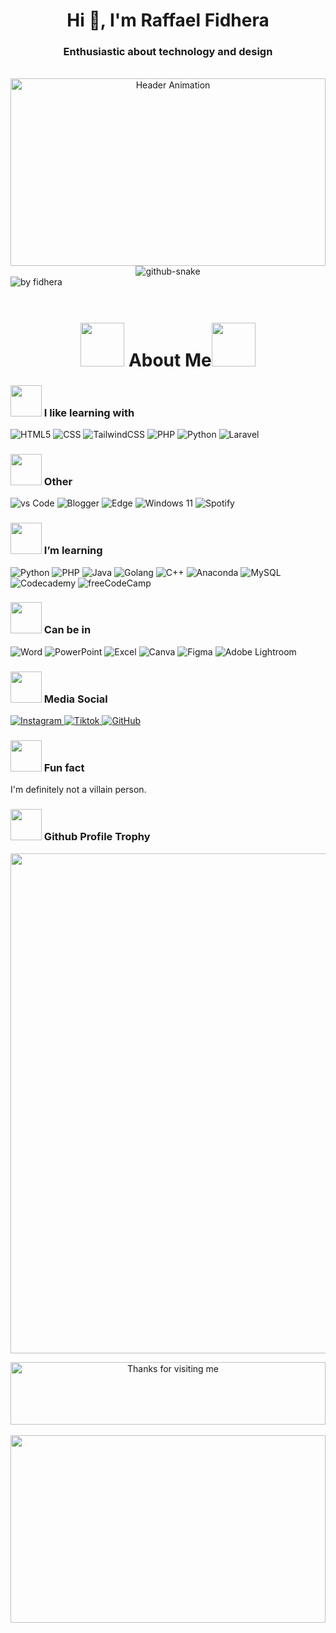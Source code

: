<h1 align="center">Hi 👋, I'm Raffael Fidhera</h1>
<h3 align="center">Enthusiastic about technology and design</h3>
<br/>

<!-- Gif Blur Code ----
<div align="center">
  <img align="center" height="300px" width="100%" src="https://blogger.googleusercontent.com/img/b/R29vZ2xl/AVvXsEi278FA6twoBRVySDLT8qQCTO7UZ27s5WSEAq6nT3nxcbolowQMfQ0eZ5G8KeWx_oJR_IwywCy5E37XmjEF6PQRWVFfa0xl_PycMcZIpw4zHmequkLB9jZV0SGFLaTL0xrDtC_Mx9n-NhDSSdkqkl1nf1ypV3uuLNgBiIGhKNwSE24NfBywCUpUqX7yNAEr/s16000/code-bannerr.gif" alt="Header Animation" />
</div> 
-----
-->

<div align="center">
  <img align="center" height="300px" width="100%" src="https://user-images.githubusercontent.com/22107794/139580686-887df369-edb8-4bc8-b607-4fbf6d7e4866.gif" alt="Header Animation" />
</div>  
<!-- <div align="center">
  <img align="center" height="300px" width="100%" src="https://media.giphy.com/media/cPxRDvlSj9QKA/giphy.gif?cid=ecf05e473kz1ysdexc2gddm21y05aw2rsih82p7rum2qh9em&ep=v1_gifs_related&rid=giphy.gif&ct=g" alt="Header Animation" />
</div>
 -->

  <!-- snake graph -->
  <div align="center">
    <picture>
      <source media="(prefers-color-scheme: dark)" srcset="https://github.com/fatkhurrhn/fatkhurrhn/blob/main/github-contribution-grid-snake-dark.svg" />
      <source media="(prefers-color-scheme: light), (prefers-color-scheme: no-preference)" srcset="https://github.com/fatkhurrhn/fatkhurrhn/blob/main/github-contribution-grid-snake.svg" />
      <img src="https://github.com/fatkhurrhn/fatkhurrhn/blob/main/github-contribution-grid-snake.svg" alt="github-snake" />
    </picture>
  <!-- <h4> _generated with [Platane/snk](https://platane.me/snk/)_</h4> -->
  </div>
<div align="left"><img src="https://github-readme-activity-graph.vercel.app/graph?username=fidhera&theme=github-compact&radius=16" height="auto" alt="by fidhera"/></div>  


<br/>

<div align="center"> 
<h1>
  <img src="https://media4.giphy.com/media/v1.Y2lkPTc5MGI3NjExanBvcGgybWp2eXNlajhtbTBheDdrYzUwZG50YnFqcml3dzY5em0xOSZlcD12MV9pbnRlcm5hbF9naWZfYnlfaWQmY3Q9cw/14wCd5tKL4zV7y/giphy.gif" width="70"> About Me<img src="https://media.giphy.com/media/1CporlGs42igE/giphy.gif?cid=ecf05e47lqn9bm8lmv8s8i2ij42agfyr53nbvy9rep44oteb&ep=v1_gifs_related&rid=giphy.gif&ct=s" width="70">
<!-- I am a dedicated Informatics Engineering Student at Gunadarma University with the spirit to continue learning and consistently improve skills in the field of computer technology.  -->
</h1>
</div>

### <img src="https://media0.giphy.com/media/v1.Y2lkPTc5MGI3NjExb25hamx1M2VsdmxtdnJkczR5MWw4bHl0aDZqa3lldXo5YTUzMXl5ZSZlcD12MV9pbnRlcm5hbF9naWZfYnlfaWQmY3Q9cw/YRMb6dd7zprS00JdGZ/giphy.gif" width="50"> I like learning with
<div display="flex">
  <img src="https://img.shields.io/badge/HTML-%23E34F26.svg?logo=html5&logoColor=white" alt="HTML5"/>
  <img src="https://img.shields.io/badge/CSS-1572B6?logo=css3&logoColor=fff" alt="CSS"/>
  <img src="https://img.shields.io/badge/Tailwind%20CSS-%2338B2AC.svg?logo=tailwind-css&logoColor=white" alt="TailwindCSS"/>
  <img src="https://img.shields.io/badge/php-%23777BB4.svg?&logo=php&logoColor=white" alt="PHP"/>
  <img src="https://img.shields.io/badge/Python-3776AB?logo=python&logoColor=fff" alt="Python"/>
  <img src="https://img.shields.io/badge/Laravel-%23FF2D20.svg?logo=laravel&logoColor=white" alt="Laravel"/>
</div>

### <img src="https://media0.giphy.com/media/v1.Y2lkPTc5MGI3NjExNTVqMHF0NmVnd2NwbzhoZXg4a2t5YW9vbmU0Ymk2NTlsdzR6bmlzZiZlcD12MV9pbnRlcm5hbF9naWZfYnlfaWQmY3Q9cw/rPeDAYP6E9nJoP4qMS/giphy.gif" width="50"> Other
<div display="flex">
  <img src="https://img.shields.io/badge/Visual%20Studio%20Code-0078d7.svg?logo=visual-studio-code&logoColor=white" alt="vs Code"/>
  <img src="https://img.shields.io/badge/Blogger-%23FF5722.svg?logo=blogger&logoColor=white" alt="Blogger"/>
  <img src="https://img.shields.io/badge/Edge-0078D7?logo=Microsoft-edge&logoColor=white" alt="Edge"/>
  <img src="https://img.shields.io/badge/Windows%2011-0078D4?logo=windows11&logoColor=fff" alt="Windows 11"/>
  <img src="https://img.shields.io/badge/Spotify-1ED760?logo=spotify&logoColor=white" alt="Spotify"/>
</div>

### <img src="https://media.giphy.com/media/ZxqYlvNlNjg4M/giphy.gif?cid=ecf05e47ph8pvskgpg7nl78t0uc5tuj8cs6nygkfm3q03xl6&ep=v1_stickers_search&rid=giphy.gif&ct=s" width="50"> I’m learning
<div display="flex">
  <img src="https://img.shields.io/badge/Python-3776AB?logo=python&logoColor=fff" alt="Python"/>
  <img src="https://img.shields.io/badge/php-%23777BB4.svg?&logo=php&logoColor=white" alt="PHP"/>
  <img src="https://img.shields.io/badge/Java-%23ED8B00.svg?logo=openjdk&logoColor=white" alt="Java"/>
  <img src="https://img.shields.io/badge/Go-%2300ADD8.svg?&logo=go&logoColor=white" alt="Golang"/>
  <img src="https://img.shields.io/badge/C++-%2300599C.svg?logo=c%2B%2B&logoColor=white" alt="C++"/>
  <img src="https://img.shields.io/badge/Anaconda-44A833?logo=anaconda&logoColor=fff" alt="Anaconda"/>
  <img src="https://img.shields.io/badge/MySQL-4479A1?logo=mysql&logoColor=fff" alt="MySQL"/>
  <img src="https://img.shields.io/badge/Codecademy-%2321759B.svg?logo=codecademy&logoColor=white" alt="Codecademy"/>
  <img src="https://img.shields.io/badge/freeCodeCamp-0A0A23?logo=freecodecamp&logoColor=fff" alt="freeCodeCamp"/>
</div>

### <img src="https://media.giphy.com/media/zm6mmD8MXIap7P6UML/giphy.gif?cid=ecf05e47bw6hsaj5363889k349khnj3u3l2xtm7f3e2o8ylk&ep=v1_stickers_search&rid=giphy.gif&ct=s" width="50"> Can be in

<div display="flex">
  <img src="https://img.shields.io/badge/Microsoft_Word-2B579A?logo=microsoft-word&logoColor=white" alt="Word"/>
  <img src="https://img.shields.io/badge/Microsoft_PowerPoint-B7472A?logo=microsoft-powerpoint&logoColor=white" alt="PowerPoint"/>
  <img src="https://img.shields.io/badge/Microsoft_Excel-217346?logo=microsoft-excel&logoColor=white" alt="Excel"/>
  <img src="https://img.shields.io/badge/Canva-%2300C4CC.svg?&logo=Canva&logoColor=white" alt="Canva"/>
  <img src="https://img.shields.io/badge/Figma-F24E1E?logo=figma&logoColor=white" alt="Figma"/>
  <img src="https://img.shields.io/badge/Adobe%20Lightroom-31A8FF?logo=Adobe%20Lightroom&logoColor=white" alt="Adobe Lightroom"/>
</div>

### <img src="https://media.giphy.com/media/vN1HW2LqrvscEntAeI/giphy.gif?cid=ecf05e47c1pt5c3y2myp1ou7krhp9dt1b3ah2ykoqfycsqs7&ep=v1_stickers_search&rid=giphy.gif&ct=s" width="50"> Media Social

<div display="flex">
  <a href="https://instagram.com/fidhera">
    <img src="https://img.shields.io/badge/Instagram-%23E4405F.svg?logo=Instagram&logoColor=white" alt="Instagram"/>
  </a>
  <a href="https://tiktok.com/@fidhera">
    <img src="https://img.shields.io/badge/TikTok-black?logo=tiktok&logoColor=white" alt="Tiktok"/>
  </a>
  <a href="https://github.com/fidhera">
    <img src="https://img.shields.io/badge/GitHub-%23121011.svg?logo=github&logoColor=white" alt="GitHub"/>
  </a>
</div>

### <img src="https://media.giphy.com/media/cixPj5jdHWjZk9l5Xd/giphy.gif?cid=ecf05e47xrz76u3kzcm3lsrhmq32xv83r1nwr3osvs8slcfk&ep=v1_stickers_search&rid=giphy.gif&ct=s" width="50"> Fun fact
I'm definitely not a villain person.

<h3> <img src="https://media.giphy.com/media/en5ORzU8uUSIsvElWr/giphy.gif?cid=790b76116k9in1cp3cntzsscwvezsm1brmomhsuki28njvoo&ep=v1_stickers_search&rid=giphy.gif&ct=s" width="50"> Github Profile Trophy</h3>
<p align="center">
<a href="https://github.com/fidhera">
<!--  <img width=800 src="https://github-profile-trophy.vercel.app/?username=fidhera&column=8&theme=gruvbox&no-frame=true"/> -->
  <img width=800 src="https://github-profile-trophy.vercel.app/?username=fidhera&theme=matrix"/>
</a>
  </p>

<div align="center">

<img height="100px" alt="Thanks for visiting me" width="100%" src="https://raw.githubusercontent.com/BrunnerLivio/brunnerlivio/master/images/marquee.svg" />
<!--
**codewithbernard/codewithbernard** is a ✨ _special_ ✨ repository because its `README.md` (this file) appears on your GitHub profile.

Here are some ideas to get you started:

-
-
- 👯 I’m looking to collaborate on ...
- 💬 Ask me about ...
  -->
  <!-- snake graph -->
   <!--
  <div align="center">
    <picture>
      <source media="(prefers-color-scheme: dark)" srcset="https://github.com/fatkhurrhn/fatkhurrhn/blob/main/github-contribution-grid-snake-dark.svg" />
      <source media="(prefers-color-scheme: light), (prefers-color-scheme: no-preference)" srcset="https://github.com/fatkhurrhn/fatkhurrhn/blob/main/github-contribution-grid-snake.svg" />
      <img src="https://github.com/fatkhurrhn/fatkhurrhn/blob/main/github-contribution-grid-snake.svg" alt="github-snake" />
    </picture>
  <!-- <h4> _generated with [Platane/snk](https://platane.me/snk/)_</h4> -->
  </div>
  <br>
  <div align="left">
<img align="center" height="300px" width="100%" src="https://github-readme-stats.vercel.app/api/top-langs/?username=fidhera&layout=compact&theme=dracula" />

<br/>
<br/>
<br/>
<br/>
<br/>
<br/>

